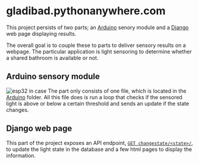 # gladibad.pythonanywhere.com

This project persists of two parts; an [Arduino](https://www.arduino.cc/) senory module and a [Django](https://www.djangoproject.com/) web page displaying results.

The overall goal is to couple these to parts to deliver sensory results on a webpage. The particular application is light sensoring to determine whether a shared bathroom is available or not.

## Arduino sensory module
![esp32 in case](https://www.dropbox.com/s/5sj0q883gqx5anl/2019-05-01%2021.50.06.jpg)
The part only consists of one file, which is located in the [Arduino](Arduino/) folder. All this file does is run a loop that checks if the sensored light is above or below a certain threshold and sends an update if the state changes.

## Django web page

This part of the project exposes an API endpoint, [`GET changestate/<state>/`](main/urls.py#7), to update the light state in the database and a few html pages to display the information.
 